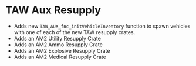 # TAW Aux Resupply
- Adds new `TAW_AUX_fnc_initVehicleInventory` function to spawn vehicles with one of each of the new TAW resupply crates.
- Adds an AM2 Utility Resupply Crate
- Adds an AM2 Ammo Resupply Crate
- Adds an AM2 Explosive Resupply Crate
- Adds an AM2 Medical Resupply Crate
